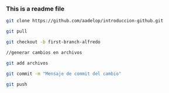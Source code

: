 ### This is a readme file

```bash
git clone https://github.com/aadelop/introduccion-github.git

git pull

git checkout -b first-branch-alfredo

//generar cambios en archivos

git add archivos

git commit -m "Mensaje de commit del cambio"

git push
```

